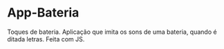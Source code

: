 # App-Bateria
Toques de bateria.
Aplicação que imita os sons de uma bateria, quando é ditada letras. Feita com JS.
